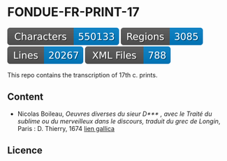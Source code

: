 # FONDUE-FR-PRINT-17

![characters badge](badges/characters.svg) ![regions badge](badges/regions.svg) ![lines badge](badges/lines.svg) ![files badge](badges/files.svg)

This repo contains the transcription of 17th c. prints.

## Content

- Nicolas Boileau, _Oeuvres diverses du sieur D*** , avec le Traité du sublime ou du merveilleux dans le discours, traduit du grec de Longin_, Paris : D. Thierry, 1674 [lien gallica](https://catalogue.bnf.fr/ark:/12148/cb301204331)

## Licence
